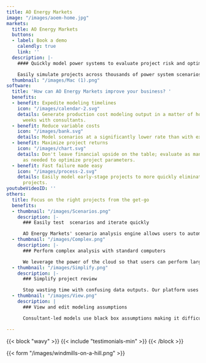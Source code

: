 ```yaml
---
title: AO Energy Markets
image: "/images/aoem-home.jpg"
markets:
  title: AO Energy Markets
  buttons:
  - label: Book a demo
    calendly: true
    link: ''
  description: |-
    #### Quickly model power systems to evaluate project risk and optimize financial viability

    Easily simulate projects across thousands of power system scenarios to evaluate and optimize basis risk, market pricing, congestion, and overall financial upside of renewable and storage projects using the latest research in production cost, unit commitment, capacity expansion, and uncertainty modeling.
  thumbnail: "/images/Mac (1).png"
software:
  title: 'How can AO Energy Markets improve your business? '
  benefits:
  - benefit: Expedite modeling timelines
    icon: "/images/calendar-2.svg"
    details: Generate production cost modeling output in a matter of hours vs. 2-4
      weeks with consultants.
  - benefit: Reduce variable costs
    icon: "/images/bank.svg"
    details: Model scenarios at a significantly lower rate than with external consultants.
  - benefit: Maximize project returns
    icon: "/images/chart.svg"
    details: Don't leave financial upside on the table; evaluate as many scenarios
      as needed to optimize project parameters.
  - benefit: Fast failure made easy
    icon: "/images/process-2.svg"
    details: Easily model early-stage projects to more quickly eliminate unviable
      projects.
youtubeVideoID: ''
others:
  title: Focus on the right projects from the get-go
  benefits:
  - thumbnail: "/images/Scenarios.png"
    description: |-
      ### Easily test  scenarios and iterate quickly

      AO Energy Markets' scenario analysis engine allows users to automatically queue thousands of modeling scenarios with just a few clicks. After initial runs, it's easy to adjust parameters and identify the best project configuration. Consultant-provided runs only include a handful of scenario views and revised runs often come with additional multi-week timelines.
  - thumbnail: "/images/Complex.png"
    description: |-
      ### Perform complex analysis with standard computers

      We leverage the power of the cloud so that users can perform large-scale modeling runs with just a laptop.
  - thumbnail: "/images/Simplify.png"
    description: |-
      ### Simplify project review

      Stop wasting time with confusing data outputs. Our platform uses a clean interface and data visualization so that it's easy to determine how to capture financial upside and meet your project goals.
  - thumbnail: "/images/View.png"
    description: |
      ### View and edit modeling assumptions

      Consultant-led models use black box assumptions making it difficult for developers to understand what is being analyzed and adjust parameters as needed. We use an open modeling approach so you can clearly view and augment the assumptions to better align with your team's approach.

---
```

{{< block "wavy" >}}
{{< include "testimonials-min" >}}
{{< /block >}}

{{< form "/images/windmills-on-a-hill.png" >}}